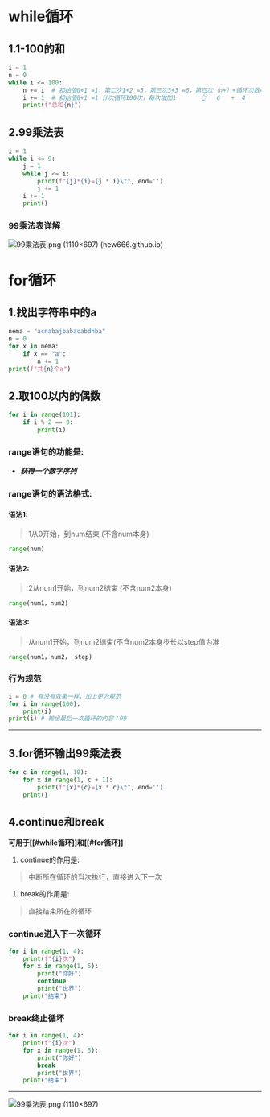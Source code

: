 # while循环
## 1.1-100的和
```python
i = 1  
n = 0  
while i <= 100:  
    n += i  # 初始值0+1 =1，第二次1+2 =3，第三次3+3 =6，第四次（n+）+循环次数=（x）  ...
    i += 1  # 初始值0+1 =1 计次循环100次，每次增加1       👆   6   +  4     = 10
    print(f"总和{n}")
```
## 2.99乘法表
```python
i = 1  
while i <= 9:  
    j = 1  
    while j <= i:  
        print(f"{j}*{i}={j * i}\t", end='')  
        j += 1  
    i += 1  
    print()
```

### 99乘法表详解

![99乘法表.png (1110×697) (hew666.github.io)](https://hew666.github.io/self-python/%E5%AD%A6%E4%B9%A0%E7%AC%94%E8%AE%B0/pic/picture/99%E4%B9%98%E6%B3%95%E8%A1%A8.png)
# for循环
## 1.找出字符串中的a
```python
nema = "acnabajbabacabdhba"  
n = 0  
for x in nema:  
    if x == "a":  
        n += 1  
print(f"共{n}个a")
```
## 2.取100以内的偶数
```python
for i in range(101):  
    if i % 2 == 0:  
        print(i)
```
### range语句的功能是:
- ***获得一个数字序列***
### range语句的语法格式:
#### 语法1: 
> 1从0开始，到num结束 (不含num本身)
```python
range(num)
```
#### 语法2: 
> 2从num1开始，到num2结束 (不含num2本身)
```python
range(num1，num2)
```
#### 语法3: 
> 从num1开始，到num2结束(不含num2本身步长以step值为准
```python
range(num1，num2， step)
```
### 行为规范
```python
i = 0 # 有没有效果一样，加上更为规范
for i in range(100):  
    print(i)  
print(i) # 输出最后一次循环的内容：99
```
---
## 3.for循环输出99乘法表
```python
for c in range(1, 10):  
    for x in range(1, c + 1):  
        print(f"{x}*{c}={x * c}\t", end='')  
    print()
```

## 4.continue和break
**可用于[[#while循环]]和[[#for循环]]**
1. continue的作用是:
> 	中断所在循环的当次执行，直接进入下一次
1. break的作用是:
> 	直接结束所在的循环
### continue进入下一次循环
```python
for i in range(1, 4):  
    print(f"{i}次")  
    for x in range(1, 5):  
        print("你好")  
        continue  
        print("世界")  
    print("结束")
```

### break终止循坏
```python
for i in range(1, 4):  
    print(f"{i}次")  
    for x in range(1, 5):  
        print("你好")  
        break  
        print("世界")  
    print("结束")
```
---
![99乘法表.png (1110×697) ](https://hew666.github.io/self-python/%E5%AD%A6%E4%B9%A0%E7%AC%94%E8%AE%B0/pic/picture/%E4%B8%AD%E6%96%AD%E5%92%8C%E7%BB%93%E6%9D%9F%E5%BE%AA%E7%8E%AF.png)

